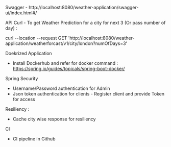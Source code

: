 Swagger - http://localhost:8080/weather-application/swagger-ui/index.html#/

API Curl - To get Weather Prediction for a city for next 3 (Or pass number of day) :

curl --location --request GET 'http://localhost:8080/weather-application/weatherforcast/v1/city/london?numOfDays=3'

Doekrized Application
  - Install Dockerhub and refer for docker command :
       https://spring.io/guides/topicals/spring-boot-docker/ 

Spring Security
  - Username/Password authentication for Admin
  - Json token authentication for clients - Register client and provide Token for access

Resiliency :
  - Cache city wise response for resiliency

CI 
  - CI pipeline in Github